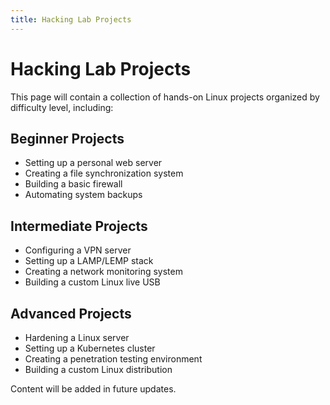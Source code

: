 ```yaml
---
title: Hacking Lab Projects
---
```


# Hacking Lab Projects

This page will contain a collection of hands-on Linux projects organized by difficulty level, including:

## Beginner Projects
- Setting up a personal web server
- Creating a file synchronization system
- Building a basic firewall
- Automating system backups

## Intermediate Projects
- Configuring a VPN server
- Setting up a LAMP/LEMP stack
- Creating a network monitoring system
- Building a custom Linux live USB

## Advanced Projects
- Hardening a Linux server
- Setting up a Kubernetes cluster
- Creating a penetration testing environment
- Building a custom Linux distribution

Content will be added in future updates.